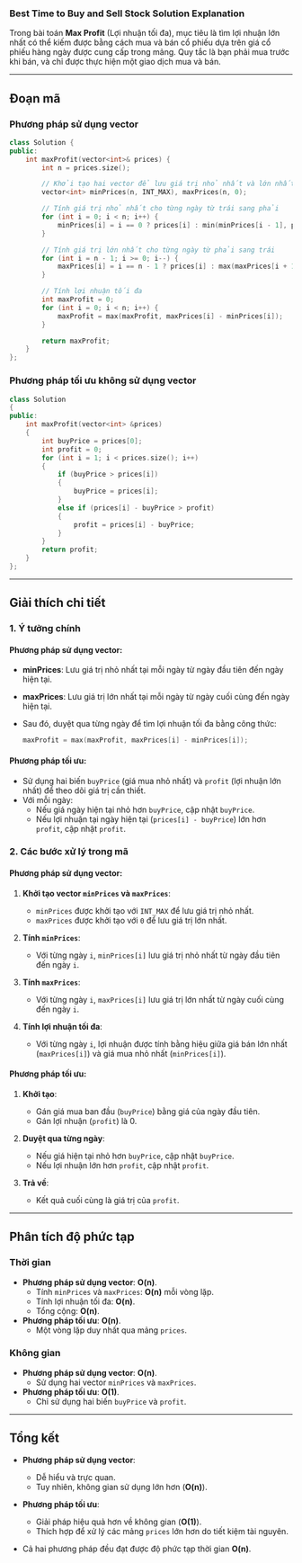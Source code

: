 ### **Best Time to Buy and Sell Stock Solution Explanation**

Trong bài toán **Max Profit** (Lợi nhuận tối đa), mục tiêu là tìm lợi nhuận lớn nhất có thể kiếm được bằng cách mua và bán cổ phiếu dựa trên giá cổ phiếu hàng ngày được cung cấp trong mảng. Quy tắc là bạn phải mua trước khi bán, và chỉ được thực hiện một giao dịch mua và bán.

---

## **Đoạn mã**

### **Phương pháp sử dụng vector**

```cpp
class Solution {
public:
    int maxProfit(vector<int>& prices) {
        int n = prices.size();

        // Khởi tạo hai vector để lưu giá trị nhỏ nhất và lớn nhất theo từng ngày
        vector<int> minPrices(n, INT_MAX), maxPrices(n, 0);

        // Tính giá trị nhỏ nhất cho từng ngày từ trái sang phải
        for (int i = 0; i < n; i++) {
            minPrices[i] = i == 0 ? prices[i] : min(minPrices[i - 1], prices[i]);
        }

        // Tính giá trị lớn nhất cho từng ngày từ phải sang trái
        for (int i = n - 1; i >= 0; i--) {
            maxPrices[i] = i == n - 1 ? prices[i] : max(maxPrices[i + 1], prices[i]);
        }

        // Tính lợi nhuận tối đa
        int maxProfit = 0;
        for (int i = 0; i < n; i++) {
            maxProfit = max(maxProfit, maxPrices[i] - minPrices[i]);
        }

        return maxProfit;
    }
};
```

### **Phương pháp tối ưu không sử dụng vector**

```cpp
class Solution
{
public:
    int maxProfit(vector<int> &prices)
    {
        int buyPrice = prices[0];
        int profit = 0;
        for (int i = 1; i < prices.size(); i++)
        {
            if (buyPrice > prices[i])
            {
                buyPrice = prices[i];
            }
            else if (prices[i] - buyPrice > profit)
            {
                profit = prices[i] - buyPrice;
            }
        }
        return profit;
    }
};
```

---

## **Giải thích chi tiết**

### 1. **Ý tưởng chính**

#### Phương pháp sử dụng vector:

-   **minPrices**: Lưu giá trị nhỏ nhất tại mỗi ngày từ ngày đầu tiên đến ngày hiện tại.
-   **maxPrices**: Lưu giá trị lớn nhất tại mỗi ngày từ ngày cuối cùng đến ngày hiện tại.
-   Sau đó, duyệt qua từng ngày để tìm lợi nhuận tối đa bằng công thức:

    ```cpp
    maxProfit = max(maxProfit, maxPrices[i] - minPrices[i]);
    ```

#### Phương pháp tối ưu:

-   Sử dụng hai biến `buyPrice` (giá mua nhỏ nhất) và `profit` (lợi nhuận lớn nhất) để theo dõi giá trị cần thiết.
-   Với mỗi ngày:
    -   Nếu giá ngày hiện tại nhỏ hơn `buyPrice`, cập nhật `buyPrice`.
    -   Nếu lợi nhuận tại ngày hiện tại (`prices[i] - buyPrice`) lớn hơn `profit`, cập nhật `profit`.

### 2. **Các bước xử lý trong mã**

#### Phương pháp sử dụng vector:

1. **Khởi tạo vector `minPrices` và `maxPrices`**:

    - `minPrices` được khởi tạo với `INT_MAX` để lưu giá trị nhỏ nhất.
    - `maxPrices` được khởi tạo với `0` để lưu giá trị lớn nhất.

2. **Tính `minPrices`**:

    - Với từng ngày `i`, `minPrices[i]` lưu giá trị nhỏ nhất từ ngày đầu tiên đến ngày `i`.

3. **Tính `maxPrices`**:

    - Với từng ngày `i`, `maxPrices[i]` lưu giá trị lớn nhất từ ngày cuối cùng đến ngày `i`.

4. **Tính lợi nhuận tối đa**:
    - Với từng ngày `i`, lợi nhuận được tính bằng hiệu giữa giá bán lớn nhất (`maxPrices[i]`) và giá mua nhỏ nhất (`minPrices[i]`).

#### Phương pháp tối ưu:

1. **Khởi tạo**:

    - Gán giá mua ban đầu (`buyPrice`) bằng giá của ngày đầu tiên.
    - Gán lợi nhuận (`profit`) là 0.

2. **Duyệt qua từng ngày**:

    - Nếu giá hiện tại nhỏ hơn `buyPrice`, cập nhật `buyPrice`.
    - Nếu lợi nhuận lớn hơn `profit`, cập nhật `profit`.

3. **Trả về**:
    - Kết quả cuối cùng là giá trị của `profit`.

---

## **Phân tích độ phức tạp**

### **Thời gian**

-   **Phương pháp sử dụng vector**: **O(n)**.
    -   Tính `minPrices` và `maxPrices`: **O(n)** mỗi vòng lặp.
    -   Tính lợi nhuận tối đa: **O(n)**.
    -   Tổng cộng: **O(n)**.
-   **Phương pháp tối ưu**: **O(n)**.
    -   Một vòng lặp duy nhất qua mảng `prices`.

### **Không gian**

-   **Phương pháp sử dụng vector**: **O(n)**.
    -   Sử dụng hai vector `minPrices` và `maxPrices`.
-   **Phương pháp tối ưu**: **O(1)**.
    -   Chỉ sử dụng hai biến `buyPrice` và `profit`.

---

## **Tổng kết**

-   **Phương pháp sử dụng vector**:
    -   Dễ hiểu và trực quan.
    -   Tuy nhiên, không gian sử dụng lớn hơn (**O(n)**).
-   **Phương pháp tối ưu**:

    -   Giải pháp hiệu quả hơn về không gian (**O(1)**).
    -   Thích hợp để xử lý các mảng `prices` lớn hơn do tiết kiệm tài nguyên.

-   Cả hai phương pháp đều đạt được độ phức tạp thời gian **O(n)**.
